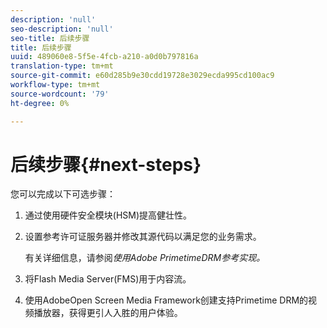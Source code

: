```yaml
---
description: 'null'
seo-description: 'null'
seo-title: 后续步骤
title: 后续步骤
uuid: 489060e8-5f5e-4fcb-a210-a0d0b797816a
translation-type: tm+mt
source-git-commit: e60d285b9e30cdd19728e3029ecda995cd100ac9
workflow-type: tm+mt
source-wordcount: '79'
ht-degree: 0%

---
```



# 后续步骤{#next-steps}

您可以完成以下可选步骤：
1. 通过使用硬件安全模块(HSM)提高健壮性。
1. 设置参考许可证服务器并修改其源代码以满足您的业务需求。

   有关详细信息，请参阅&#x200B;*使用Adobe PrimetimeDRM参考实现。*
1. 将Flash Media Server(FMS)用于内容流。
1. 使用AdobeOpen Screen Media Framework创建支持Primetime DRM的视频播放器，获得更引人入胜的用户体验。
